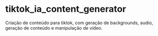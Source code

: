 # tiktok_ia_content_generator
Criação de conteúdo para tiktok, com geração de backgrounds, audio, geração de conteúdo e manipulação de vídeo.

